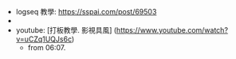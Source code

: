 - logseq 教學: https://sspai.com/post/69503
-
- youtube: [打板教學.  影視具風] (https://www.youtube.com/watch?v=uCZq1UQJs6c)
	- from 06:07.